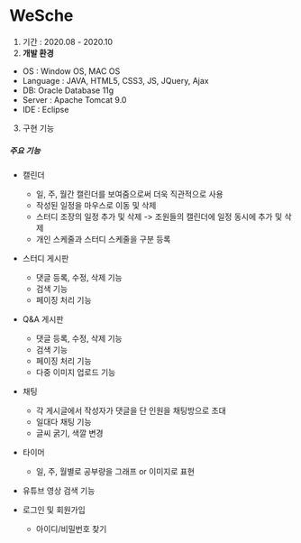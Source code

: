 # WeSche
1. 기간 : 2020.08 - 2020.10
2. **개발 환경**
- OS : Window OS, MAC OS
- Language : JAVA, HTML5, CSS3, JS, JQuery, Ajax
- DB: Oracle Database 11g
- Server : Apache Tomcat 9.0
- IDE : Eclipse

3. 구현 기능 
##### 주요 기능
* 캘린더 
  - 일, 주, 월간 캘린더를 보여줌으로써 더욱 직관적으로 사용
  - 작성된 일정을 마우스로 이동 및 삭제
  - 스터디 조장의 일정 추가 및 삭제 -> 조원들의 캘린더에 일정 동시에 추가 및 삭제
  - 개인 스케줄과 스터디 스케줄을 구분 등록

* 스터디 게시판 
  - 댓글 등록, 수정, 삭제 기능
  - 검색 기능
  - 페이징 처리 기능
  
* Q&A 게시판 
  - 댓글 등록, 수정, 삭제 기능
  - 검색 기능
  - 페이징 처리 기능
  - 다중 이미지 업로드 기능
  
* 채팅
  - 각 게시글에서 작성자가 댓글을 단 인원을 채팅방으로 초대
  - 일대다 채팅 기능
  - 글씨 굵기, 색깔 변경

* 타이머
  - 일, 주, 월별로 공부량을 그래프 or 이미지로 표현

* 유튜브 영상 검색 기능
	
* 로그인 및 회원가입
  - 아이디/비밀번호 찾기

